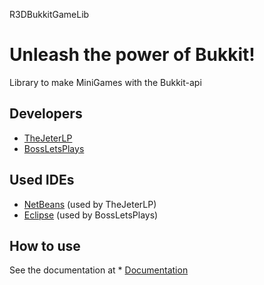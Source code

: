 R3DBukkitGameLib

Unleash the power of Bukkit!
================

Library to make MiniGames with the Bukkit-api

Developers
------------
* [TheJeterLP](https://github.com/TheJeterLP/)
* [BossLetsPlays](https://github.com/BossLetsPlays/)
 
Used IDEs
------------
* [NetBeans](https://netbeans.org) (used by TheJeterLP)
* [Eclipse](https://eclipse.org) (used by BossLetsPlays)

How to use
------------
See the documentation at * [Documentation](http://docs.redthirddivision.com/bukkitgamelib)
